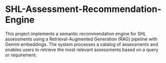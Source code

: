 # SHL-Assessment-Recommendation-Engine
This project implements a semantic recommendation engine for SHL assessments using a Retrieval-Augmented Generation (RAG) pipeline with Gemini embeddings. The system processes a catalog of assessments and enables users to retrieve the most relevant assessments based on a query or requirement.


